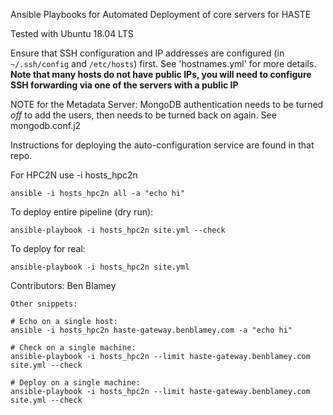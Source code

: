 Ansible Playbooks for Automated Deployment of core servers for HASTE



Tested with Ubuntu 18.04 LTS

Ensure that SSH configuration and IP addresses are configured (in `~/.ssh/config` and `/etc/hosts`) first. See 'hostnames.yml' for more details.
**Note that many hosts do not have public IPs, you will need to configure SSH forwarding via one of the servers with a public IP**

NOTE for the Metadata Server: MongoDB authentication needs to be turned *off* to add the users, then 
needs to be turned back on again. See mongodb.conf.j2

Instructions for deploying the auto-configuration service are found in that repo.

For HPC2N use -i hosts_hpc2n

```
ansible -i hosts_hpc2n all -a "echo hi"
```

To deploy entire pipeline (dry run):

```
ansible-playbook -i hosts_hpc2n site.yml --check
```

To deploy for real:
```
ansible-playbook -i hosts_hpc2n site.yml
```



Contributors: Ben Blamey



```
Other snippets:

# Echo on a single host:
ansible -i hosts_hpc2n haste-gateway.benblamey.com -a "echo hi"

# Check on a single machine:
ansible-playbook -i hosts_hpc2n --limit haste-gateway.benblamey.com site.yml --check

# Deploy on a single machine:
ansible-playbook -i hosts_hpc2n --limit haste-gateway.benblamey.com site.yml --check

```
